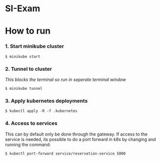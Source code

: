 # SI-Exam

# How to run
### 1. Start minikube cluster
```
$ minikube start
```
### 2. Tunnel to cluster
_This blocks the terminal so run in seperate terminal window_
```
$ minikube tunnel
```
### 3. Apply kubernetes deployments
```
$ kubectl apply -R -f .kubernetes
```

### 4. Access to services
This can by default only be done through the gateway. If access to the service is needed, its possible to do a port forward in k8s by changing and running the command:
```
$ kubectl port-forward service/reservation-service 5000
```